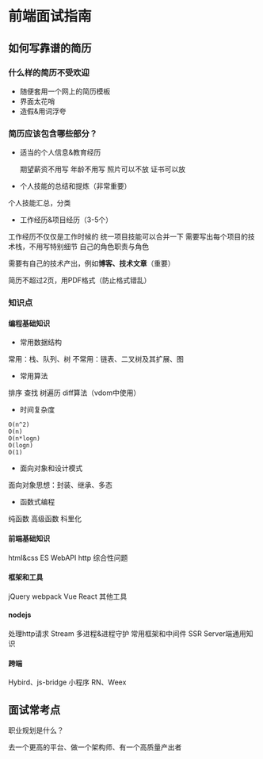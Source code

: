 # 前端面试指南

## 如何写靠谱的简历

### 什么样的简历不受欢迎

* 随便套用一个网上的简历模板
* 界面太花哨
* 造假&用词浮夸

### 简历应该包含哪些部分？

* 适当的个人信息&教育经历

  期望薪资不用写
  年龄不用写
  照片可以不放
  证书可以放

* 个人技能的总结和提炼（非常重要）

个人技能汇总，分类

* 工作经历&项目经历（3-5个）

工作经历不仅仅是工作时候的
统一项目技能可以合并一下
需要写出每个项目的技术栈，不用写特别细节
自己的角色职责与角色

需要有自己的技术产出，例如**博客、技术文章**（重要）

简历不超过2页，用PDF格式（防止格式错乱）

### 知识点

#### 编程基础知识

* 常用数据结构

常用：栈、队列、树
不常用：链表、二叉树及其扩展、图

* 常用算法

排序
查找
树遍历
diff算法（vdom中使用）

* 时间复杂度

```
O(n^2)
O(n)
O(n*logn)
O(logn)
O(1)
```

* 面向对象和设计模式

面向对象思想：封装、继承、多态


* 函数式编程

纯函数
高级函数
科里化


#### 前端基础知识

html&css
ES
WebAPI
http
综合性问题

#### 框架和工具

jQuery
webpack
Vue
React
其他工具

#### nodejs

处理http请求
Stream
多进程&进程守护
常用框架和中间件
SSR
Server端通用知识

#### 跨端

Hybird、js-bridge
小程序
RN、Weex

## 面试常考点

职业规划是什么？

去一个更高的平台、做一个架构师、有一个高质量产出者



<!--stackedit_data:
eyJoaXN0b3J5IjpbMTUxNzU2MzEzMF19
-->